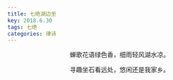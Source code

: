 ```yaml
---
title: 七绝湖边坐
key: 2018.6.30
tags: 七绝
categories: 律诗
---
```


<p align="center">蝉歌花语绿色香，细雨轻风湖水凉。
</p>
<p align="center">寻趣坐石看远处，悠闲还是我家乡。
</p>
